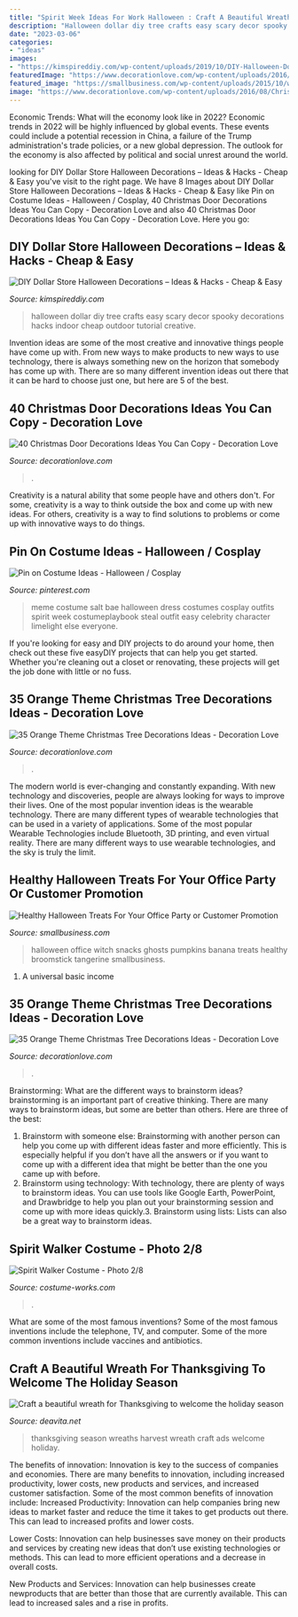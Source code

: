 ```yaml
---
title: "Spirit Week Ideas For Work Halloween : Craft A Beautiful Wreath For Thanksgiving To Welcome The Holiday Season"
description: "Halloween dollar diy tree crafts easy scary decor spooky decorations hacks indoor cheap outdoor tutorial creative"
date: "2023-03-06"
categories:
- "ideas"
images:
- "https://kimspireddiy.com/wp-content/uploads/2019/10/DIY-Halloween-Dollar-Tree-Candles.jpg"
featuredImage: "https://www.decorationlove.com/wp-content/uploads/2016/10/Christmas-Tree-Decorations-Ideas-3.jpg"
featured_image: "https://smallbusiness.com/wp-content/uploads/2015/10/witch-sticks-1.jpg"
image: "https://www.decorationlove.com/wp-content/uploads/2016/08/Christmas-Porch-Decorating-Ideas.jpg"
---
```



Economic Trends: What will the economy look like in 2022?
Economic trends in 2022 will be highly influenced by global events. These events could include a potential recession in China, a failure of the Trump administration's trade policies, or a new global depression. The outlook for the economy is also affected by political and social unrest around the world.

	

		
looking for DIY Dollar Store Halloween Decorations – Ideas &amp; Hacks - Cheap &amp; Easy you've visit to the right page. We have 8 Images about DIY Dollar Store Halloween Decorations – Ideas &amp; Hacks - Cheap &amp; Easy like Pin on Costume Ideas - Halloween / Cosplay, 40 Christmas Door Decorations Ideas You Can Copy - Decoration Love and also 40 Christmas Door Decorations Ideas You Can Copy - Decoration Love. Here you go:
		
    
## DIY Dollar Store Halloween Decorations – Ideas &amp; Hacks - Cheap &amp; Easy

<img loading=lazy src="https://kimspireddiy.com/wp-content/uploads/2019/10/DIY-Halloween-Dollar-Tree-Candles.jpg" onerror="this.onerror=null;this.src='https://tse1.mm.bing.net/th?id=OIP.IESZE4q-2wSutWgCXLPj5QHaLF&amp;pid=15.1';" alt="DIY Dollar Store Halloween Decorations – Ideas &amp; Hacks - Cheap &amp; Easy">

_Source: kimspireddiy.com_

>halloween dollar diy tree crafts easy scary decor spooky decorations hacks indoor cheap outdoor tutorial creative. 

	

Invention ideas are some of the most creative and innovative things people have come up with. From new ways to make products to new ways to use technology, there is always something new on the horizon that somebody has come up with. There are so many different invention ideas out there that it can be hard to choose just one, but here are 5 of the best.

    
## 40 Christmas Door Decorations Ideas You Can Copy - Decoration Love

<img loading=lazy src="https://www.decorationlove.com/wp-content/uploads/2016/08/Christmas-Porch-Decorating-Ideas.jpg" onerror="this.onerror=null;this.src='https://tse2.mm.bing.net/th?id=OIP.SSTgFH-ZopjBo6YuLpa80gHaLL&amp;pid=15.1';" alt="40 Christmas Door Decorations Ideas You Can Copy - Decoration Love">

_Source: decorationlove.com_

>. 

	

Creativity is a natural ability that some people have and others don't. For some, creativity is a way to think outside the box and come up with new ideas. For others, creativity is a way to find solutions to problems or come up with innovative ways to do things.

    
## Pin On Costume Ideas - Halloween / Cosplay

<img loading=lazy src="https://i.pinimg.com/736x/7d/5d/3a/7d5d3a0c101c242740415d7d46157987--bae-meme-character-ideas.jpg" onerror="this.onerror=null;this.src='https://tse1.mm.bing.net/th?id=OIP.HqExa0ZcFs3ScxJwRCMAiQAAAA&amp;pid=15.1';" alt="Pin on Costume Ideas - Halloween / Cosplay">

_Source: pinterest.com_

>meme costume salt bae halloween dress costumes cosplay outfits spirit week costumeplaybook steal outfit easy celebrity character limelight else everyone. 

	

If you're looking for easy and DIY projects to do around your home, then check out these five easyDIY projects that can help you get started. Whether you're cleaning out a closet or renovating, these projects will get the job done with little or no fuss.

    
## 35 Orange Theme Christmas Tree Decorations Ideas - Decoration Love

<img loading=lazy src="https://www.decorationlove.com/wp-content/uploads/2016/10/Christmas-Tree-Decorations-Ideas-3.jpg" onerror="this.onerror=null;this.src='https://tse3.mm.bing.net/th?id=OIP.SZ5TUtChOa3wxx4fiKHN6QHaLG&amp;pid=15.1';" alt="35 Orange Theme Christmas Tree Decorations Ideas - Decoration Love">

_Source: decorationlove.com_

>. 

	

The modern world is ever-changing and constantly expanding. With new technology and discoveries, people are always looking for ways to improve their lives. One of the most popular invention ideas is the wearable technology. There are many different types of wearable technologies that can be used in a variety of applications. Some of the most popular Wearable Technologies include Bluetooth, 3D printing, and even virtual reality. There are many different ways to use wearable technologies, and the sky is truly the limit.

    
## Healthy Halloween Treats For Your Office Party Or Customer Promotion

<img loading=lazy src="https://smallbusiness.com/wp-content/uploads/2015/10/witch-sticks-1.jpg" onerror="this.onerror=null;this.src='https://tse3.mm.bing.net/th?id=OIP.gQyvAxuV01ai_sHhyZfTCgHaEt&amp;pid=15.1';" alt="Healthy Halloween Treats For Your Office Party or Customer Promotion">

_Source: smallbusiness.com_

>halloween office witch snacks ghosts pumpkins banana treats healthy broomstick tangerine smallbusiness. 

	

1. A universal basic income

    
## 35 Orange Theme Christmas Tree Decorations Ideas - Decoration Love

<img loading=lazy src="https://www.decorationlove.com/wp-content/uploads/2016/10/Orange-Themed-Christmas-Tree.jpg" onerror="this.onerror=null;this.src='https://tse1.mm.bing.net/th?id=OIP.gxecVO7XJfa8ajDwUXz5nAHaLI&amp;pid=15.1';" alt="35 Orange Theme Christmas Tree Decorations Ideas - Decoration Love">

_Source: decorationlove.com_

>. 

	

Brainstorming: What are the different ways to brainstorm ideas?
brainstorming is an important part of creative thinking. There are many ways to brainstorm ideas, but some are better than others. Here are three of the best:
1. Brainstorm with someone else: Brainstorming with another person can help you come up with different ideas faster and more efficiently. This is especially helpful if you don’t have all the answers or if you want to come up with a different idea that might be better than the one you came up with before.
2. Brainstorm using technology: With technology, there are plenty of ways to brainstorm ideas. You can use tools like Google Earth, PowerPoint, and Drawbridge to help you plan out your brainstorming session and come up with more ideas quickly.3. Brainstorm using lists: Lists can also be a great way to brainstorm ideas.

    
## Spirit Walker Costume - Photo 2/8

<img loading=lazy src="https://photos.costume-works.com/full/spirit_walker1.jpg" onerror="this.onerror=null;this.src='https://tse2.mm.bing.net/th?id=OIP.OGvnJrwKZqFvI-OGACztBwHaNJ&amp;pid=15.1';" alt="Spirit Walker Costume - Photo 2/8">

_Source: costume-works.com_

>. 

	

What are some of the most famous inventions?
Some of the most famous inventions include the telephone, TV, and computer. Some of the more common inventions include vaccines and antibiotics.

    
## Craft A Beautiful Wreath For Thanksgiving To Welcome The Holiday Season

<img loading=lazy src="https://deavita.net/wp-content/uploads/2018/11/Fall-harvest-thanksgiving-wreaths-home-decor-ideas.jpeg" onerror="this.onerror=null;this.src='https://tse4.mm.bing.net/th?id=OIP.sPSYE5M18rKxL-0rXThjPQHaJQ&amp;pid=15.1';" alt="Craft a beautiful wreath for Thanksgiving to welcome the holiday season">

_Source: deavita.net_

>thanksgiving season wreaths harvest wreath craft ads welcome holiday. 

	

The benefits of innovation:
Innovation is key to the success of companies and economies. There are many benefits to innovation, including increased productivity, lower costs, new products and services, and increased customer satisfaction. Some of the most common benefits of innovation include: 
Increased Productivity: Innovation can help companies bring new ideas to market faster and reduce the time it takes to get products out there. This can lead to increased profits and lower costs. 

Lower Costs: Innovation can help businesses save money on their products and services by creating new ideas that don’t use existing technologies or methods. This can lead to more efficient operations and a decrease in overall costs. 

New Products and Services: Innovation can help businesses create newproducts that are better than those that are currently available. This can lead to increased sales and a rise in profits.

